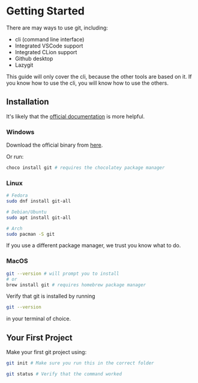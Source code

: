 # Getting Started

There are may ways to use git, including:

-   cli (command line interface)
-   Integrated VSCode support
-   Integrated CLion support
-   Github desktop
-   Lazygit

This guide will only cover the cli, because the other tools are based on it. If you know how to use the cli, you will know how to use the others.

## Installation

It's likely that the [official documentation](https://git-scm.com/book/en/v2/Getting-Started-Installing-Git) is more helpful.

### Windows

Download the official binary from [here](https://git-scm.com/download/win).

Or run:

```sh
choco install git # requires the chocolatey package manager
```

### Linux

```sh
# Fedora
sudo dnf install git-all

# Debian/Ubuntu
sudo apt install git-all

# Arch
sudo pacman -S git
```

If you use a different package manager, we trust you know what to do.

### MacOS

```sh
git --version # will prompt you to install
# or
brew install git # requires homebrew package manager
```

Verify that git is installed by running

```sh
git --version
```

in your terminal of choice.

## Your First Project

Make your first git project using:

```sh
git init # Make sure you run this in the correct folder

git status # Verify that the command worked
```
